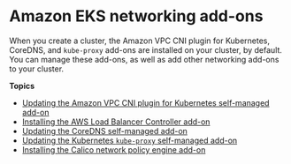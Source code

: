 # Amazon EKS networking add\-ons<a name="eks-networking-add-ons"></a>

When you create a cluster, the Amazon VPC CNI plugin for Kubernetes, CoreDNS, and `kube-proxy` add\-ons are installed on your cluster, by default\. You can manage these add\-ons, as well as add other networking add\-ons to your cluster\.

**Topics**
+ [Updating the Amazon VPC CNI plugin for Kubernetes self\-managed add\-on](managing-vpc-cni.md)
+ [Installing the AWS Load Balancer Controller add\-on](aws-load-balancer-controller.md)
+ [Updating the CoreDNS self\-managed add\-on](managing-coredns.md)
+ [Updating the Kubernetes `kube-proxy` self\-managed add\-on](managing-kube-proxy.md)
+ [Installing the Calico network policy engine add\-on](calico.md)